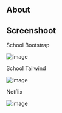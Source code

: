 ## About 

## Screenshoot

<p>School Bootstrap</p>

![image](https://github.com/ugunNet21/template-frontend/assets/45864165/9caaffea-94e4-4619-872a-b37178e249a6)

<p>School Tailwind</p>

![image](https://github.com/ugunNet21/template-frontend/assets/45864165/6814cf15-fbd9-4dd9-97c2-e9b703e2b97b)


<p>Netflix</p>

![image](https://github.com/ugunNet21/template-frontend/assets/45864165/da1cbb64-34a0-4200-a6dc-fbc7b5319b73)
